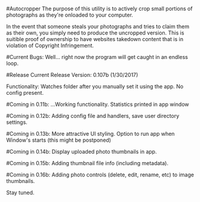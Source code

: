 #Autocropper
The purpose of this utility is to actively crop small portions of photographs as they're onloaded to your computer.

In the event that someone steals your photographs and tries to claim them as their own, you simply need to produce the uncropped version. This is suitible proof of ownership to have websites takedown content that is in violation of Copyright Infringement.

#Current Bugs:
Well... right now the program will get caught in an endless loop.

#Release
Current Release Version: 0.107b (1/30/2017)

Functionality: Watches folder after you manually set it using the app. No config present.

#Coming in 0.11b:
...Working functionality.
Statistics printed in app window

#Coming in 0.12b:
Adding config file and handlers, save user directory settings.

#Coming in 0.13b:
More attractive UI styling.
Option to run app when Window's starts (this might be postponed)

#Coming in 0.14b:
Display uploaded photo thumbnails in app.

#Coming in 0.15b:
Adding thumbnail file info (including metadata).

#Coming in 0.16b:
Adding photo controls (delete, edit, rename, etc) to image thumbnails.

Stay tuned.
